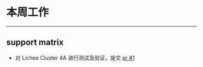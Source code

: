 # 本周工作

---

## support matrix

- 对 Lichee Cluster 4A 进行测试及验证，提交 [pr #1](https://github.com/KevinMX/support-matrix/pull/1)

<!--  -->